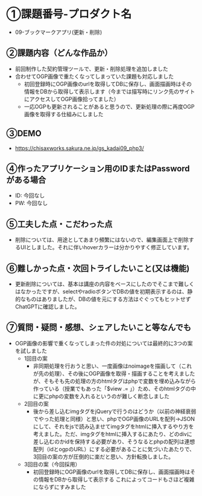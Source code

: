 # ①課題番号-プロダクト名
- 09-ブックマークアプリ(更新・削除)

## ②課題内容（どんな作品か）

- 前回制作した契約管理ツールで、更新・削除処理を追加しました
- 合わせてOGP画像で重たくなってしまっていた課題も対応しました
    - 初回登録時にOGP画像のurlを取得してDBに保存し、画面描画時はその情報をDBから取得して表示します（今までは描写時にリンク先のサイトにアクセスしてOGP画像拾ってました）
    - 一応OGPも更新されることがあると思うので、更新処理の際に再度OGP画像を取得する仕組みにしました

## ③DEMO
- https://chisaxworks.sakura.ne.jp/gs_kadai09_php3/

## ④作ったアプリケーション用のIDまたはPasswordがある場合
- ID: 今回なし
- PW: 今回なし

## ⑤工夫した点・こだわった点
- 削除については、用途としてあまり頻繁にはないので、編集画面上で削除するUIとしました。それに伴いhoverカラーは分かりやすく修正しています。

## ⑥難しかった点・次回トライしたいこと(又は機能)
- 更新削除については、基本は講座の内容をベースにしたのでそこまで難しくはなかったですが、selectやradioボタンでDBの値を初期表示するのは、静的なものはありましたが、DBの値を元にする方法はぐぐってもヒットせずChatGPTに確認しました。

## ⑦質問・疑問・感想、シェアしたいこと等なんでも
- OGP画像の影響で重くなってしまった件の対処については最終的に3つの案を試しました
    - 1回目の案
        - 非同期処理を行おうと思い、一度画像はnoimageを描画して（これが先の処理）、その後にOGP画像を取得・描画することを考えましたが、そもそも先の処理の方のhtmlタグはphpで変数を埋め込みながら作っている（授業でもあった「$view .= 」）ため、そのhtmlタグの中に更にphpの変数を入れるというのが難しく断念しました
    - 2回目の案
        - 後から差し込むimgタグをjQueryで行うのはどうか（以前の神経衰弱でやった処理と同様）と思い、phpでOGP画像のURLを配列→JSONにして、それをjsで読み込ませてimgタグをhtmlに挿入するやり方を考えました。ただ、imgタグをhtmlに挿入するにあたり、どのdivに差し込むのかidを保持する必要があり、そうなるとphpの配列は連想配列（idとogpのURL）にする必要があることに気づいたあたりで、3回目の案の方が圧倒的に楽だと思い、方針転換しました。
    - 3回目の案（今回採用）
        - 初回登録時にOGP画像のurlを取得してDBに保存し、画面描画時はその情報をDBから取得して表示する これによってコードもさほど複雑にならずにすみました